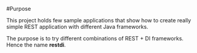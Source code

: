 #Purpose

This project holds few sample applications that show how to create really simple REST application with different Java frameworks.

The purpose is to try different combinations of REST + DI frameworks. Hence the name **restdi**.
